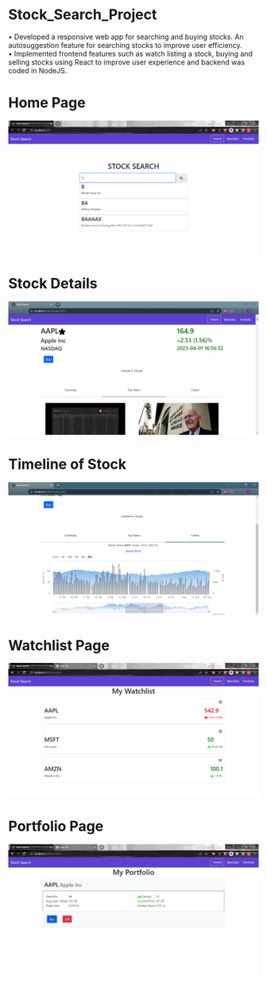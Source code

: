 # Stock_Search_Project
•	Developed a responsive web app for searching and buying stocks. An autosuggestion feature for searching stocks to improve user efficiency.<br>
•	Implemented frontend features such as watch listing a stock, buying and selling stocks using React to improve user experience and backend was coded in NodeJS.


# Home Page
![home](./screenshots/home.png)

# Stock Details
![stockDetails](./screenshots/Stock%20Details.JPG)

# Timeline of Stock
![highcharts](./screenshots/highcharts.JPG)

# Watchlist Page
![watchlist](./screenshots/watchlist.JPG)

# Portfolio Page
![portfolio](./screenshots/portfolio.JPG)
